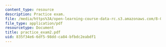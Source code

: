 ```yaml
---
content_type: resource
description: Practice exam.
file: /media/https%3A/open-learning-course-data-rc.s3.amazonaws.com/8-01l-physics-i-classical-mechanics-fall-2005/835f34e66df598ddca84bfbdc2eabdf1_practice_exam2.pdf
file_type: application/pdf
resourcetype: Document
title: practice_exam2.pdf
uid: 835f34e6-6df5-98dd-ca84-bfbdc2eabdf1
---
```

